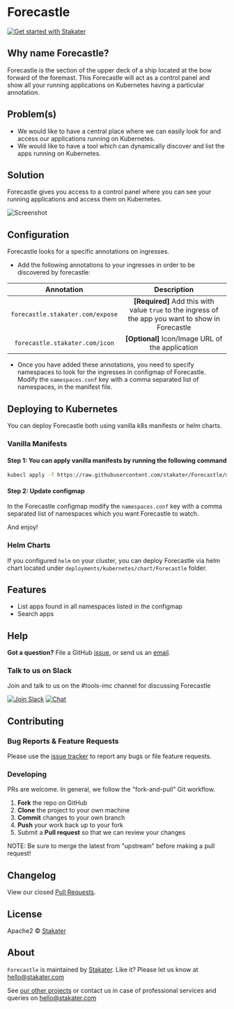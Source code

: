 # Forecastle

[![Get started with Stakater](https://stakater.github.io/README/stakater-github-banner.png)](http://stakater.com/?utm_source=IngressMonitorController&utm_medium=github)

## Why name Forecastle?

Forecastle is the section of the upper deck of a ship located at the bow forward of the foremast. This Forecastle will act as a control panel and show all your running applications on Kubernetes having a particular annotation.

## Problem(s)

- We would like to have a central place where we can easily look for and access our applications running on Kubernetes.
- We would like to have a tool which can dynamically discover and list the apps running on Kubernetes. 

## Solution

Forecastle gives you access to a control panel where you can see your running applications and access them on Kubernetes.

![Screenshot](https://raw.githubusercontent.com/stakater/Forecastle/master/assets/forecastle.png)

## Configuration

Forecastle looks for a specific annotations on ingresses.

- Add the following annotations to your ingresses in order to be discovered by forecastle:

|           Annotation           |                                           Description                                           |
|:------------------------------:|:-----------------------------------------------------------------------------------------------:|
| `forecastle.stakater.com/expose` | **[Required]** Add this with value `true` to the ingress of the app you want to show in Forecastle  |
| `forecastle.stakater.com/icon`   | **[Optional]** Icon/Image URL of the application                                                    |

- Once you have added these annotations, you need to specify namespaces to look for the ingresses in configmap of Forecastle. Modify the `namespaces.conf` key with a comma separated list of namespaces, in the manifest file.

## Deploying to Kubernetes

You can deploy Forecastle both using vanilla k8s manifests or helm charts.

### Vanilla Manifests

#### Step 1: You can apply vanilla manifests by running the following command

```bash
kubecl apply -f https://raw.githubusercontent.com/stakater/Forecastle/master/deployments/kubernetes/forecastle.yaml
```

#### Step 2: Update configmap

In the Forecastle configmap modify the `namespaces.conf` key with a comma separated list of namespaces which you want Forecastle to watch.

And enjoy!

### Helm Charts

If you configured `helm` on your cluster, you can deploy Forecastle via helm chart located under `deployments/kubernetes/chart/Forecastle` folder.

## Features

- List apps found in all namespaces listed in the configmap
- Search apps

## Help

**Got a question?**
File a GitHub [issue](https://github.com/stakater/Forecastle/issues), or send us an [email](mailto:stakater@gmail.com).

### Talk to us on Slack
Join and talk to us on the #tools-imc channel for discussing Forecastle

[![Join Slack](https://stakater.github.io/README/stakater-join-slack-btn.png)](https://stakater-slack.herokuapp.com/)
[![Chat](https://stakater.github.io/README/stakater-chat-btn.png)](https://stakater.slack.com/messages/CAN960CTG/)

## Contributing

### Bug Reports & Feature Requests

Please use the [issue tracker](https://github.com/stakater/Forecastle/issues) to report any bugs or file feature requests.

### Developing

PRs are welcome. In general, we follow the "fork-and-pull" Git workflow.

 1. **Fork** the repo on GitHub
 2. **Clone** the project to your own machine
 3. **Commit** changes to your own branch
 4. **Push** your work back up to your fork
 5. Submit a **Pull request** so that we can review your changes

NOTE: Be sure to merge the latest from "upstream" before making a pull request!

## Changelog

View our closed [Pull Requests](https://github.com/stakater/Forecastle/pulls?q=is%3Apr+is%3Aclosed).

## License

Apache2 © [Stakater](http://stakater.com)

## About

`Forecastle` is maintained by [Stakater][website]. Like it? Please let us know at <hello@stakater.com>

See [our other projects][community]
or contact us in case of professional services and queries on <hello@stakater.com>

  [website]: http://stakater.com/
  [community]: https://github.com/stakater/
